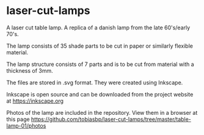 laser-cut-lamps
===============

A laser cut table lamp. A replica of a danish lamp from the late 60's/early 70's.

The lamp consists of 35 shade parts to be cut in paper or similarly flexible material.

The lamp structure consists of 7 parts and is to be cut from material with a thickness of 3mm.

The files are stored in .svg format. They were created using Inkscape.

Inkscape is open source and can be downloaded from the project website at https://inkscape.org

Photos of the lamp are included in the repository. View them in a browser at this page https://github.com/tobiasbp/laser-cut-lamps/tree/master/table-lamp-01/photos
